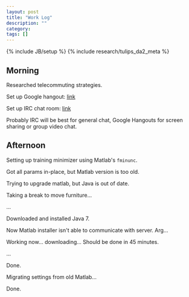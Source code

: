 ```yaml
---
layout: post
title: "Work Log"
description: ""
category: 
tags: []
---
```

{% include JB/setup %}
{% include research/tulips_da2_meta %}

Morning
------------

Researched telecommuting strategies.

Set up Google hangout: [link](https://plus.google.com/hangouts/_/89759369dd280ff225c298a7a4291745134e1d6f)

Set up IRC chat room: [link](http://webchat.freenode.net/?channels=ivilab&uio=d4)

Probably IRC will be best for general chat, Google Hangouts for screen sharing or group video chat.

Afternoon
---------

Setting up training minimizer using Matlab's `fminunc`.  

Got all params in-place, but Matlab version is too old.

Trying to upgrade matlab, but Java is out of date.

Taking a break to move furniture...

...

Downloaded and installed Java 7.

Now Matlab installer isn't able to communicate with server.  Arg...

Working now... downloading...  Should be done in 45 minutes.

... 

Done.

Migrating settings from old Matlab... 

Done.
